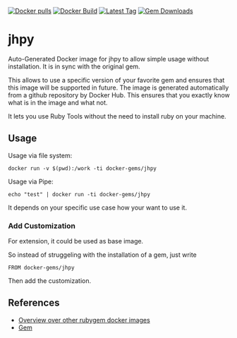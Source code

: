 [![Docker pulls](https://img.shields.io/docker/pulls/rubygem/jhpy.svg)](https://hub.docker.com/r/rubygem/jhpy/)
[![Docker Build](https://img.shields.io/docker/automated/rubygem/jhpy.svg)](https://hub.docker.com/r/rubygem/jhpy/)
[![Latest Tag](https://img.shields.io/github/tag/docker-rubygem/jhpy.svg)](https://hub.docker.com/r/rubygem/jhpy/)
[![Gem Downloads](https://img.shields.io/gem/dt/jhpy.svg)](https://rubygems.org/gems/jhpy/)
# jhpy

Auto-Generated Docker image for jhpy to allow simple usage without installation.
It is in sync with the original gem.

This allows to use a specific version of your favorite gem and ensures that this image will be supported in future.
The image is generated automatically from a github repository by Docker Hub.
This ensures that you exactly know what is in the image and what not.

It lets you use Ruby Tools without the need to install ruby on your machine.

## Usage

Usage via file system:

`docker run -v $(pwd):/work -ti docker-gems/jhpy`

Usage via Pipe:

`echo "test" | docker run -ti docker-gems/jhpy`

It depends on your specific use case how your want to use it.

### Add Customization

For extension, it could be used as base image.

So instead of struggeling with the installation of a gem, just write

`FROM docker-gems/jhpy`

Then add the customization.

## References

 - [Overview over other rubygem docker images](https://github.com/thinkbot/docker-rubygem)
 - [Gem](https://rubygems.org/gems/jhpy/)
